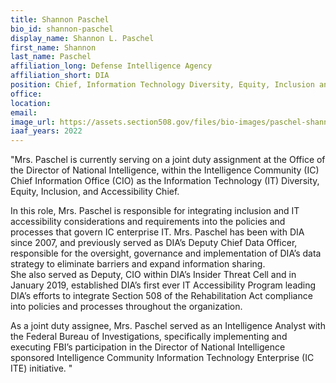 ```yaml
---
title: Shannon Paschel
bio_id: shannon-paschel
display_name: Shannon L. Paschel
first_name: Shannon
last_name: Paschel
affiliation_long: Defense Intelligence Agency
affiliation_short: DIA
position: Chief, Information Technology Diversity, Equity, Inclusion and Accessibility
office: 
location: 
email: 
image_url: https://assets.section508.gov/files/bio-images/paschel-shannon.png
iaaf_years: 2022
---
```

"Mrs. Paschel is currently serving on a joint duty assignment at the Office of the Director of National Intelligence, within the Intelligence Community (IC) Chief Information Office (CIO) as the Information Technology (IT) Diversity, Equity, Inclusion, and Accessibility Chief.

In this role, Mrs. Paschel is responsible for integrating inclusion and IT accessibility considerations and requirements into the policies and processes that govern IC enterprise IT.
Mrs. Paschel has been with DIA since 2007, and previously served as DIA’s Deputy Chief Data Officer, responsible for the oversight, governance and implementation of DIA’s data strategy to eliminate barriers and expand information sharing.  
She also served as Deputy, CIO within DIA’s Insider Threat Cell and in January 2019, established DIA’s first ever IT Accessibility Program leading DIA’s efforts to integrate Section 508 of the Rehabilitation Act compliance into policies and processes throughout the organization. 

As a joint duty assignee, Mrs. Paschel served as an Intelligence Analyst with the Federal Bureau of Investigations, specifically implementing and executing FBI’s participation in the Director of National Intelligence sponsored Intelligence Community Information Technology Enterprise (IC ITE) initiative. "